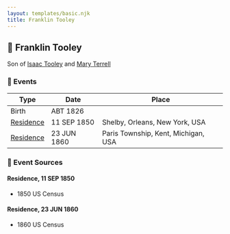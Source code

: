 ```yaml
---
layout: templates/basic.njk
title: Franklin Tooley
---
```

## 🔵 Franklin Tooley

Son of [Isaac Tooley](/people/6/65071054) and [Mary Terrell](/people/3/36199064)

### 📆 Events

Type | Date | Place
------ | ------ | ------
Birth | ABT 1826 |
[Residence](#event-1) | 11 SEP 1850 | Shelby, Orleans, New York, USA
[Residence](#event-2) | 23 JUN 1860 | Paris Township, Kent, Michigan, USA

### 📰 Event Sources

#### <a id="event-1"></a> Residence, 11 SEP 1850
* 1850 US Census

#### <a id="event-2"></a> Residence, 23 JUN 1860
* 1860 US Census